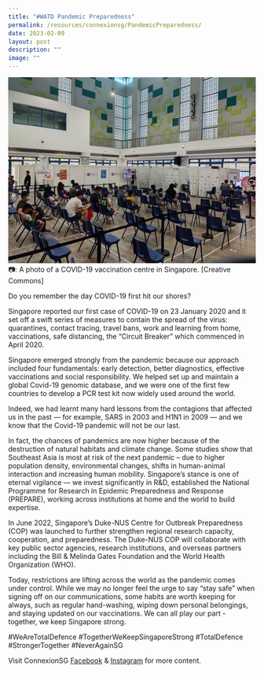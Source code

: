 ```yaml
---
title: "#WATD Pandemic Preparedness"
permalink: /resources/connexionsg/PandemicPreparedness/
date: 2023-02-09
layout: post
description: ""
image: ""
---
```

![](/images/connexionsg/2023/COVID-19.jpg)
📷: A photo of a COVID-19 vaccination centre in Singapore. [Creative Commons]


Do you remember the day COVID-19 first hit our shores?

Singapore reported our first case of COVID-19 on 23 January 2020 and it set off a swift series of measures to contain the spread of the virus: quarantines, contact tracing, travel bans, work and learning from home, vaccinations, safe distancing, the “Circuit Breaker” which commenced in April 2020.

Singapore emerged strongly from the pandemic because our approach included four fundamentals: early detection, better diagnostics, effective vaccinations and social responsibility. We helped set up and maintain a global Covid-19 genomic database, and we were one of the first few countries to develop a PCR test kit now widely used around the world.

Indeed, we had learnt many hard lessons from the contagions that affected us in the past — for example, SARS in 2003 and H1N1 in 2009 — and we know that the Covid-19 pandemic will not be our last.

In fact, the chances of pandemics are now higher because of the destruction of natural habitats and climate change. Some studies show that Southeast Asia is most at risk of the next pandemic – due to higher population density, environmental changes, shifts in human-animal interaction and increasing human mobility.
Singapore’s stance is one of eternal vigilance — we invest significantly in R&D, established the National Programme for Research in Epidemic Preparedness and Response (PREPARE), working across institutions at home and the world to build expertise.

In June 2022, Singapore’s Duke-NUS Centre for Outbreak Preparedness (COP) was launched to further strengthen regional research capacity, cooperation, and preparedness. The Duke-NUS COP will collaborate with key public sector agencies, research institutions, and overseas partners including the Bill & Melinda Gates Foundation and the World Health Organization (WHO).

Today, restrictions are lifting across the world as the pandemic comes under control. While we may no longer feel the urge to say “stay safe” when signing off on our communications, some habits are worth keeping for always, such as regular hand-washing, wiping down personal belongings, and staying updated on our vaccinations. We can all play our part - together, we keep Singapore strong.

#WeAreTotalDefence #TogetherWeKeepSingaporeStrong #TotalDefence #StrongerTogether #NeverAgainSG


Visit ConnexionSG [Facebook](https://www.facebook.com/ConnexionSG) & [Instagram](https://www.instagram.com/connexionsg/) for more content.